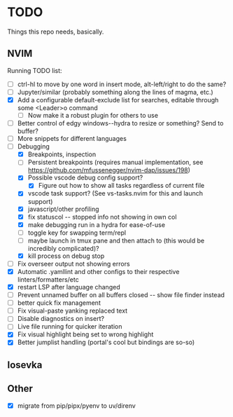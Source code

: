 # TODO

Things this repo needs, basically.

## NVIM

Running TODO list:

- [ ] ctrl-hl to move by one word in insert mode, alt-left/right to do the same?
- [ ] Jupyter/similar (probably something along the lines of magma, etc.)
- [x] Add a configurable default-exclude list for searches, editable through some \<Leader>o command
  - [ ] Now make it a robust plugin for others to use
- [ ] Better control of edgy windows--hydra to resize or something? Send to buffer?
- [ ] More snippets for different languages
- [ ] Debugging
  - [x] Breakpoints, inspection
  - [ ] Persistent breakpoints (requires manual implementation, see https://github.com/mfussenegger/nvim-dap/issues/198)
  - [x] Possible vscode debug config support?
    - [x] Figure out how to show all tasks regardless of current file
  - [x] vscode task support? (See vs-tasks.nvim for this and launch support)
  - [x] javascript/other profiling
  - [x] fix statuscol -- stopped info not showing in own col
  - [x] make debugging run in a hydra for ease-of-use
  - [ ] toggle key for swapping term/repl
  - [ ] maybe launch in tmux pane and then attach to (this would be incredibly complicated)?
  - [x] kill process on debug stop
- [ ] Fix overseer output not showing errors
- [x] Automatic .yamllint and other configs to their respective linters/formatters/etc
- [x] restart LSP after language changed
- [ ] Prevent unnamed buffer on all buffers closed -- show file finder instead
- [ ] better quick fix management
- [ ] Fix visual-paste yanking replaced text
- [ ] Disable diagnostics on insert?
- [ ] Live file running for quicker iteration
- [x] Fix visual highlight being set to wrong highlight
- [x] Better jumplist handling (portal's cool but bindings are so-so)

## Iosevka

## Other

- [x] migrate from pip/pipx/pyenv to uv/direnv
